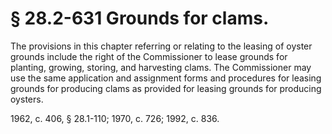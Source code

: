 # § 28.2-631 Grounds for clams.

<p>The provisions in this chapter referring or relating to the leasing of oyster grounds include the right of the Commissioner to lease grounds for planting, growing, storing, and harvesting clams. The Commissioner may use the same application and assignment forms and procedures for leasing grounds for producing clams as provided for leasing grounds for producing oysters.</p><p>1962, c. 406, § 28.1-110; 1970, c. 726; 1992, c. 836.</p>